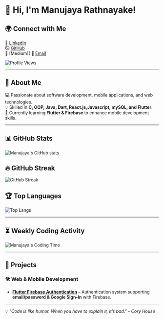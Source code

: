 # 👋 Hi, I'm Manujaya Rathnayake!  

## 🌍 Connect with Me  
🔗 [LinkedIn](https://www.linkedin.com/in/manujaya-rathnayake-9549a727a/)  
🐱 [GitHub](https://github.com/jmbrathnayke)  
📝 [Medium](
📧 [Email](mailto:janithrathnayake01@@gmail.com)  

![Profile Views](https://komarev.com/ghpvc/?username=jmbrathnayake&label=Profile%20Views&color=blue&style=flat)  

---

## 🚀 About Me  
💻 Passionate about software development, mobile applications, and web technologies.  
💡 Skilled in **C, OOP, Java, Dart, React.js,Javascript, mySQL, and Flutter**.  
🌱 Currently learning **Flutter & Firebase** to enhance mobile development skills.  

---

## 📊 GitHub Stats  
![Manujaya's GitHub stats](https://github-readme-stats.vercel.app/api?username=jmbrathnayake&show_icons=true&theme=radical)  

## 🔥 GitHub Streak  
![GitHub Streak](https://github-readme-streak-stats.herokuapp.com/?user=jmbrathnayake&theme=radical)  

## 🏆 Top Languages  
![Top Langs](https://github-readme-stats.vercel.app/api/top-langs/?username=jmbrathnayake&layout=compact&theme=radical)  

---

## ⏳ Weekly Coding Activity  
![Manujaya's Coding Time](https://github-readme-stats.vercel.app/api/wakatime?username=YOUR_WAKATIME_USERNAME&layout=compact&theme=radical)  

---

## 🚀 Projects  

### 🛠 Web & Mobile Development  

- **[Flutter Firebase Authentication](https://github.com/mlswijerathne/Flutter-Firebase-Authentication.git)** – Authentication system supporting **email/password & Google Sign-In** with Firebase.  

---

💡 *"Code is like humor. When you have to explain it, it’s bad."* - *Cory House*
